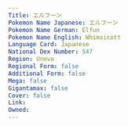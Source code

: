 ```yaml
---
﻿Title: エルフーン
Pokemon Name Japanese: エルフーン
Pokemon Name German: Elfun
Pokemon Name English: Whimsicott
Language Card: Japanese
National Dex Number: 547
Region: Unova
Regional Form: false
Additional Form: false
Mega: false
Gigantamax: false
Cover: false
Link: 
Owned: 
---
```

